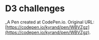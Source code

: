 # D3 challenges
 _A Pen created at CodePen.io. Original URL: [https://codepen.io/kyrand/pen/WBVZgz](https://codepen.io/kyrand/pen/WBVZgz).

 